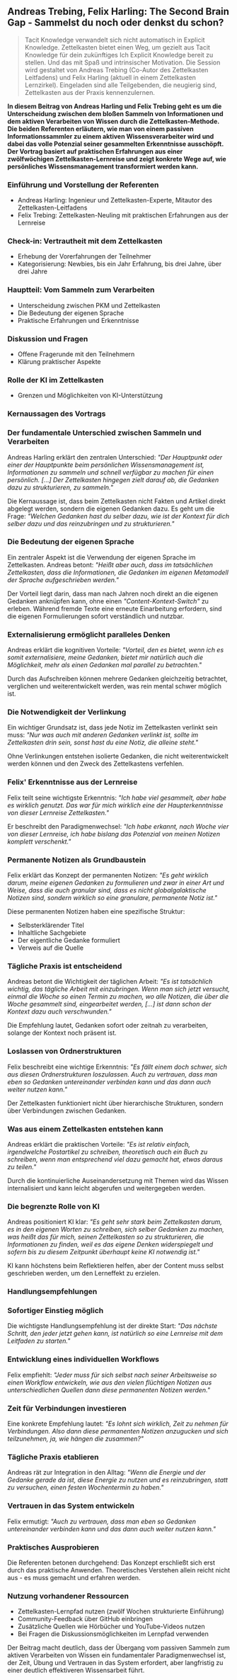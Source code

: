 ## Andreas Trebing, Felix Harling: The Second Brain Gap - Sammelst du noch oder denkst du schon?

> Tacit Knowledge verwandelt sich nicht automatisch in Explicit Knowledge. Zettelkasten bietet einen Weg, um gezielt aus Tacit Knowledge für dein zukünftiges Ich Explicit Knowledge bereit zu stellen. Und das mit Spaß und intrinsischer Motivation. Die Session wird gestaltet von Andreas Trebing (Co-Autor des Zettelkasten Leitfadens) und Felix Harling (aktuell in einem Zettelkasten Lernzirkel). Eingeladen sind alle Teilgebenden, die neugierig sind, Zettelkasten aus der Praxis kennenzulernen.

**In diesem Beitrag von Andreas Harling und Felix Trebing geht es um die Unterscheidung zwischen dem bloßen Sammeln von Informationen und dem aktiven Verarbeiten von Wissen durch die Zettelkasten-Methode. Die beiden Referenten erläutern, wie man von einem passiven Informationssammler zu einem aktiven Wissensverarbeiter wird und dabei das volle Potenzial seiner gesammelten Erkenntnisse ausschöpft. Der Vortrag basiert auf praktischen Erfahrungen aus einer zwölfwöchigen Zettelkasten-Lernreise und zeigt konkrete Wege auf, wie persönliches Wissensmanagement transformiert werden kann.**

### Einführung und Vorstellung der Referenten
- Andreas Harling: Ingenieur und Zettelkasten-Experte, Mitautor des Zettelkasten-Leitfadens
- Felix Trebing: Zettelkasten-Neuling mit praktischen Erfahrungen aus der Lernreise

### Check-in: Vertrautheit mit dem Zettelkasten
- Erhebung der Vorerfahrungen der Teilnehmer
- Kategorisierung: Newbies, bis ein Jahr Erfahrung, bis drei Jahre, über drei Jahre

### Hauptteil: Vom Sammeln zum Verarbeiten
- Unterscheidung zwischen PKM und Zettelkasten
- Die Bedeutung der eigenen Sprache
- Praktische Erfahrungen und Erkenntnisse

### Diskussion und Fragen
- Offene Fragerunde mit den Teilnehmern
- Klärung praktischer Aspekte

### Rolle der KI im Zettelkasten
- Grenzen und Möglichkeiten von KI-Unterstützung

### Kernaussagen des Vortrags

### Der fundamentale Unterschied zwischen Sammeln und Verarbeiten

Andreas Harling erklärt den zentralen Unterschied: *"Der Hauptpunkt oder einer der Hauptpunkte beim persönlichen Wissensmanagement ist, Informationen zu sammeln und schnell verfügbar zu machen für einen persönlich. [...] Der Zettelkasten hingegen zielt darauf ab, die Gedanken dazu zu strukturieren, zu sammeln."*

Die Kernaussage ist, dass beim Zettelkasten nicht Fakten und Artikel direkt abgelegt werden, sondern die eigenen Gedanken dazu. Es geht um die Frage: *"Welchen Gedanken hast du selber dazu, wie ist der Kontext für dich selber dazu und das reinzubringen und zu strukturieren."*

### Die Bedeutung der eigenen Sprache

Ein zentraler Aspekt ist die Verwendung der eigenen Sprache im Zettelkasten. Andreas betont: *"Heißt aber auch, dass im tatsächlichen Zettelkasten, dass die Informationen, die Gedanken im eigenen Metamodell der Sprache aufgeschrieben werden."*

Der Vorteil liegt darin, dass man nach Jahren noch direkt an die eigenen Gedanken anknüpfen kann, ohne einen *"Content-Kontext-Switch"* zu erleben. Während fremde Texte eine erneute Einarbeitung erfordern, sind die eigenen Formulierungen sofort verständlich und nutzbar.

### Externalisierung ermöglicht paralleles Denken

Andreas erklärt die kognitiven Vorteile: *"Vorteil, den es bietet, wenn ich es somit externalisiere, meine Gedanken, bietet mir natürlich auch die Möglichkeit, mehr als einen Gedanken mal parallel zu betrachten."*

Durch das Aufschreiben können mehrere Gedanken gleichzeitig betrachtet, verglichen und weiterentwickelt werden, was rein mental schwer möglich ist.

### Die Notwendigkeit der Verlinkung

Ein wichtiger Grundsatz ist, dass jede Notiz im Zettelkasten verlinkt sein muss: *"Nur was auch mit anderen Gedanken verlinkt ist, sollte im Zettelkasten drin sein, sonst hast du eine Notiz, die alleine steht."*

Ohne Verlinkungen entstehen isolierte Gedanken, die nicht weiterentwickelt werden können und den Zweck des Zettelkastens verfehlen.

### Felix' Erkenntnisse aus der Lernreise

Felix teilt seine wichtigste Erkenntnis: *"Ich habe viel gesammelt, aber habe es wirklich genutzt. Das war für mich wirklich eine der Haupterkenntnisse von dieser Lernreise Zettelkasten."*

Er beschreibt den Paradigmenwechsel: *"Ich habe erkannt, nach Woche vier von dieser Lernreise, ich habe bislang das Potenzial von meinen Notizen komplett verschenkt."*

### Permanente Notizen als Grundbaustein

Felix erklärt das Konzept der permanenten Notizen: *"Es geht wirklich darum, meine eigenen Gedanken zu formulieren und zwar in einer Art und Weise, dass die auch granular sind, dass es nicht globalgalaktische Notizen sind, sondern wirklich so eine granulare, permanente Notiz ist."*

Diese permanenten Notizen haben eine spezifische Struktur:
- Selbsterklärender Titel
- Inhaltliche Sachgebiete
- Der eigentliche Gedanke formuliert
- Verweis auf die Quelle

### Tägliche Praxis ist entscheidend

Andreas betont die Wichtigkeit der täglichen Arbeit: *"Es ist tatsächlich wichtig, das tägliche Arbeit mit einzubringen. Wenn man sich jetzt versucht, einmal die Woche so einen Termin zu machen, wo alle Notizen, die über die Woche gesammelt sind, eingearbeitet werden, [...] ist dann schon der Kontext dazu auch verschwunden."*

Die Empfehlung lautet, Gedanken sofort oder zeitnah zu verarbeiten, solange der Kontext noch präsent ist.

### Loslassen von Ordnerstrukturen

Felix beschreibt eine wichtige Erkenntnis: *"Es fällt einem doch schwer, sich aus diesen Ordnerstrukturen loszulassen. Auch zu vertrauen, dass man eben so Gedanken untereinander verbinden kann und das dann auch weiter nutzen kann."*

Der Zettelkasten funktioniert nicht über hierarchische Strukturen, sondern über Verbindungen zwischen Gedanken.

### Was aus einem Zettelkasten entstehen kann

Andreas erklärt die praktischen Vorteile: *"Es ist relativ einfach, irgendwelche Postartikel zu schreiben, theoretisch auch ein Buch zu schreiben, wenn man entsprechend viel dazu gemacht hat, etwas daraus zu teilen."*

Durch die kontinuierliche Auseinandersetzung mit Themen wird das Wissen internalisiert und kann leicht abgerufen und weitergegeben werden.

### Die begrenzte Rolle von KI

Andreas positioniert KI klar: *"Es geht sehr stark beim Zettelkasten darum, es in den eigenen Worten zu schreiben, sich selber Gedanken zu machen, was heißt das für mich, seinen Zettelkasten so zu strukturieren, die Informationen zu finden, weil es das eigene Denken widerspiegelt und sofern bis zu diesem Zeitpunkt überhaupt keine KI notwendig ist."*

KI kann höchstens beim Reflektieren helfen, aber der Content muss selbst geschrieben werden, um den Lerneffekt zu erzielen.

### Handlungsempfehlungen

### Sofortiger Einstieg möglich

Die wichtigste Handlungsempfehlung ist der direkte Start: *"Das nächste Schritt, den jeder jetzt gehen kann, ist natürlich so eine Lernreise mit dem Leitfaden zu starten."*

### Entwicklung eines individuellen Workflows

Felix empfiehlt: *"Jeder muss für sich selbst nach seiner Arbeitsweise so einen Workflow entwickeln, wie aus den vielen flüchtigen Notizen aus unterschiedlichen Quellen dann diese permanenten Notizen werden."*

### Zeit für Verbindungen investieren

Eine konkrete Empfehlung lautet: *"Es lohnt sich wirklich, Zeit zu nehmen für Verbindungen. Also dann diese permanenten Notizen anzugucken und sich teilzunehmen, ja, wie hängen die zusammen?"*

### Tägliche Praxis etablieren

Andreas rät zur Integration in den Alltag: *"Wenn die Energie und der Gedanke gerade da ist, diese Energie zu nutzen und es reinzubringen, statt zu versuchen, einen festen Wochentermin zu haben."*

### Vertrauen in das System entwickeln

Felix ermutigt: *"Auch zu vertrauen, dass man eben so Gedanken untereinander verbinden kann und das dann auch weiter nutzen kann."*

### Praktisches Ausprobieren

Die Referenten betonen durchgehend: Das Konzept erschließt sich erst durch das praktische Anwenden. Theoretisches Verstehen allein reicht nicht aus - es muss gemacht und erfahren werden.

### Nutzung vorhandener Ressourcen

- Zettelkasten-Lernpfad nutzen (zwölf Wochen strukturierte Einführung)
- Community-Feedback über GitHub einbringen
- Zusätzliche Quellen wie Hörbücher und YouTube-Videos nutzen
- Bei Fragen die Diskussionsmöglichkeiten im Lernpfad verwenden

Der Beitrag macht deutlich, dass der Übergang vom passiven Sammeln zum aktiven Verarbeiten von Wissen ein fundamentaler Paradigmenwechsel ist, der Zeit, Übung und Vertrauen in das System erfordert, aber langfristig zu einer deutlich effektiveren Wissensarbeit führt.